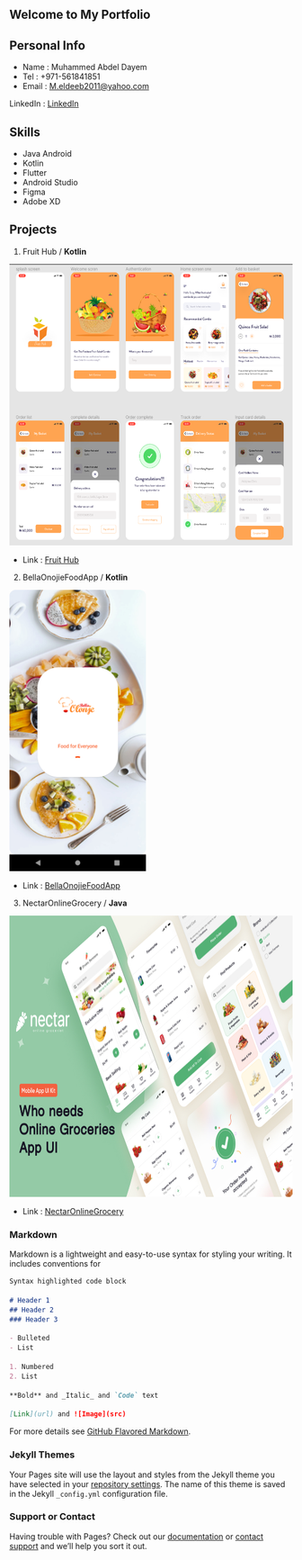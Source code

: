 ## Welcome to My Portfolio 

## Personal Info

- Name : Muhammed Abdel Dayem
- Tel : +971-561841851
- Email : M.eldeeb2011@yahoo.com

LinkedIn : [LinkedIn](https://www.linkedin.com/in/m-abdeldayem/)

## Skills

- Java Android
- Kotlin 
- Flutter 
- Android Studio 
- Figma 
- Adobe XD

## Projects

1. Fruit Hub / **Kotlin**

<img src="https://github.com/Mohammed187/FruitHub/raw/Mohammed187-patch-1/Screenshot%202021-05-23%20233641.png" height="500">

- Link : [Fruit Hub](https://github.com/Mohammed187/FruitHub "Fruit Hub")

2. BellaOnojieFoodApp / **Kotlin**

<img src="https://github.com/Mohammed187/BellaOnojieFoodApp/raw/Mohammed187-screenshots/Screenshot_20210422_225245.png" height="500">

- Link : [BellaOnojieFoodApp](https://github.com/Mohammed187/BellaOnojieFoodApp "BellaOnojieFoodApp")

3. NectarOnlineGrocery / **Java**

<img src="https://raw.githubusercontent.com/Mohammed187/NectarOnlineGrocery/master/Cover.jpg" height="500">

- Link : [NectarOnlineGrocery](https://github.com/Mohammed187/NectarOnlineGrocery "NectarOnlineGrocery")

### Markdown

Markdown is a lightweight and easy-to-use syntax for styling your writing. It includes conventions for

```markdown
Syntax highlighted code block

# Header 1
## Header 2
### Header 3

- Bulleted
- List

1. Numbered
2. List

**Bold** and _Italic_ and `Code` text

[Link](url) and ![Image](src)
```

For more details see [GitHub Flavored Markdown](https://guides.github.com/features/mastering-markdown/).

### Jekyll Themes

Your Pages site will use the layout and styles from the Jekyll theme you have selected in your [repository settings](https://github.com/Mohammed187/Mohammed187.github.io/settings/pages). The name of this theme is saved in the Jekyll `_config.yml` configuration file.

### Support or Contact

Having trouble with Pages? Check out our [documentation](https://docs.github.com/categories/github-pages-basics/) or [contact support](https://support.github.com/contact) and we’ll help you sort it out.
